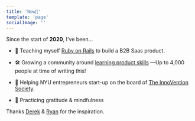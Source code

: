 ```yaml
---
title: 'Now📍'
template: 'page'
socialImage: ''
---
```


Since the start of **2020**, I've been...

- 💎 Teaching myself [Ruby on Rails](https://rubyonrails.org/) to build a B2B Saas product.

- 🛠️ Growing a community around [learning product skills](https://theproductperson.com) —Up to 4,000 people at time of writing this!

- 🚀 Helping NYU entrepreneurs start-up on the board of [The InnoVention Society](https://ivs.nyc).

- 🧘 Practicing gratitude & mindfulness

<!-- Currently, challenging myself to make \$500 by Spring Break (March 13) so I can go to Miami with friends 🌴

If you [have a generous heart](https://www.patreon.com/antdke), it will be much appreciated 🤗  -->

Thanks [Derek](https://nownownow.com/about) & [Ryan](https://www.ryanckulp.com/now/) for the inspiration.
